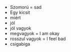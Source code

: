 - Szomorú = sad
- Egy kicsit
- miért
- jól
- jól vagyok
- megvagyok = I am okay
- rosszul vagyok = I feel bad
- csigabiga
